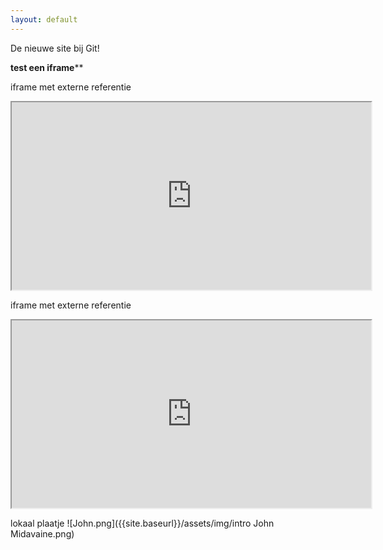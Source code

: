 ```yaml
---
layout: default
---
```


De nieuwe site bij Git!


**test een iframe****

iframe met externe referentie
<iframe src="http://www.flyaware.info" frameborder="1" id="mainPageBody" width="575px" height="300px"></iframe>


iframe met externe referentie
<div class="embed-responsive embed-responsive-16by9">
  <iframe width="575" height="300" src="http://www.flyaware.info" frameborder="1" allowfullscreen class="embed-responsive-item"></iframe>
</div>

lokaal plaatje
![John.png]({{site.baseurl}}/assets/img/intro John Midavaine.png)
